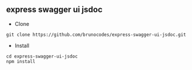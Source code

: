 ## express swagger ui jsdoc

* Clone
```
git clone https://github.com/brunocodes/express-swagger-ui-jsdoc.git
```
* Install
```
cd express-swagger-ui-jsdoc
npm install
```